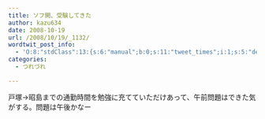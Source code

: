 ```yaml
---
title: ソフ開、受験してきた
author: kazu634
date: 2008-10-19
url: /2008/10/19/_1132/
wordtwit_post_info:
  - 'O:8:"stdClass":13:{s:6:"manual";b:0;s:11:"tweet_times";i:1;s:5:"delay";i:0;s:7:"enabled";i:1;s:10:"separation";s:2:"60";s:7:"version";s:3:"3.7";s:14:"tweet_template";b:0;s:6:"status";i:2;s:6:"result";a:0:{}s:13:"tweet_counter";i:2;s:13:"tweet_log_ids";a:1:{i:0;i:4345;}s:9:"hash_tags";a:0:{}s:8:"accounts";a:1:{i:0;s:7:"kazu634";}}'
categories:
  - つれづれ

---
```

<div class="section">
<p>
    戸塚→昭島までの通勤時間を勉強に充てていただけあって、午前問題はできた気がする。問題は午後かなー
</p>
</div>